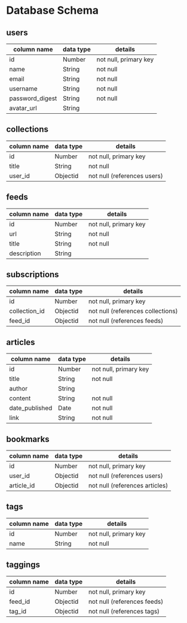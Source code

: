 # Database Schema

## users
column name     | data type | details
----------------|-----------|-----------------------
id              | Number    | not null, primary key
name            | String    | not null
email           | String    | not null
username        | String    | not null
password_digest | String    | not null
avatar_url      | String    |

## collections
column name     | data type | details
----------------|-----------|-----------------------
id              | Number    | not null, primary key
title           | String    | not null
user_id         | Objectid  | not null (references users)

## feeds
column name     | data type | details
----------------|-----------|-----------------------
id              | Number    | not null, primary key
url             | String    | not null
title           | String    | not null
description     | String    |

## subscriptions
column name     | data type | details
----------------|-----------|-----------------------
id              | Number    | not null, primary key
collection_id   | Objectid  | not null (references collections)
feed_id         | Objectid  | not null (references feeds)

## articles
column name     | data type | details
----------------|-----------|-----------------------
id              | Number    | not null, primary key
title           | String    | not null
author          | String    |
content         | String    | not null
date_published  | Date      | not null
link            | String    | not null

## bookmarks
column name     | data type | details
----------------|-----------|-----------------------
id              | Number    | not null, primary key
user_id         | Objectid  | not null (references users)
article_id      | Objectid  | not null (references articles)

## tags
column name     | data type | details
----------------|-----------|-----------------------
id              | Number    | not null, primary key
name            | String    | not null

## taggings
column name     | data type | details
----------------|-----------|-----------------------
id              | Number    | not null, primary key
feed_id         | Objectid  | not null (references feeds)
tag_id          | Objectid  | not null (references tags)
